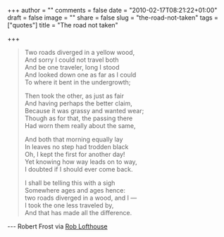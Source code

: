 +++
author = ""
comments = false
date = "2010-02-17T08:21:22+01:00"
draft = false
image = ""
share = false
slug = "the-road-not-taken"
tags = ["quotes"]
title = "The road not taken"

+++

> Two roads diverged in a yellow wood,<br>
> And sorry I could not travel both<br>
> And be one traveler, long I stood<br>
> And looked down one as far as I could<br>
> To where it bent in the undergrowth;<br>
> <!--more-->
> Then took the other, as just as fair<br>
> And having perhaps the better claim,<br>
> Because it was grassy and wanted wear;<br>
> Though as for that, the passing there<br>
> Had worn them really about the same,<br>
> 
> And both that morning equally lay<br>
> In leaves no step had trodden black<br>
> Oh, I kept the first for another day!<br>
> Yet knowing how way leads on to way,<br>
> I doubted if I should ever come back.<br>
> 
> I shall be telling this with a sigh<br>
> Somewhere ages and ages hence:<br>
> two roads diverged in a wood, and I —<br>
> I took the one less traveled by,<br>
> And that has made all the difference.<br>

--- Robert Frost via [Rob
Lofthouse](http://everythingannoys.me/post/200192370/the-road-not-taken-by-robert-frost)
